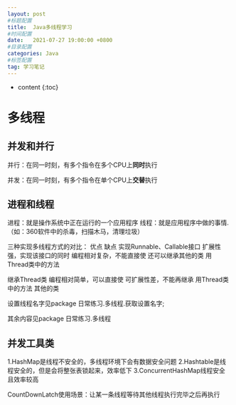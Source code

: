 ```yaml
---
layout: post
#标题配置
title:  Java多线程学习
#时间配置
date:   2021-07-27 19:00:00 +0800
#目录配置
categories: Java
#标签配置
tag: 学习笔记
---
```


* content
{:toc}


# 多线程

## 并发和并行

并行：在同一时刻，有多个指令在多个CPU上**同时**执行

并发：在同一时刻，有多个指令在单个CPU上**交替**执行
## 进程和线程
进程：就是操作系统中正在运行的一个应用程序
线程：就是应用程序中做的事情.（如：360软件中的杀毒，扫描木马，清理垃圾）

三种实现多线程方式的对比：
								优点						缺点
实现Runnable、Callable接口	  扩展性强，实现该接口的同时		编程相对复杂，不能直接使
						 还可以继承其他的类             用Thread类中的方法

继承Thread类				编程相对简单，可以直接使		 可扩展性差，不能再继承
							用Thread类中的方法			其他的类

设置线程名字见package 日常练习.多线程.获取设置名字;

其余内容见package 日常练习.多线程

## 并发工具类

1.HashMap是线程不安全的，多线程环境下会有数据安全问题
2.Hashtable是线程安全的，但是会将整张表锁起来，效率低下
3.ConcurrentHashMap线程安全且效率较高

CountDownLatch使用场景：让某一条线程等待其他线程执行完毕之后再执行
